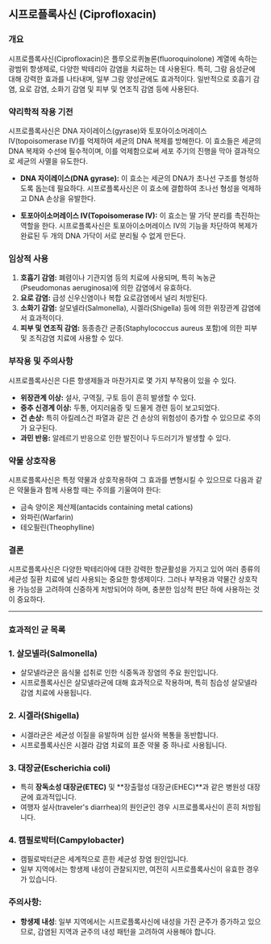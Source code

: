 

## 시프로플록사신 (Ciprofloxacin)

### 개요
시프로플록사신(Ciprofloxacin)은 플루오로퀴놀론(fluoroquinolone) 계열에 속하는 광범위 항생제로, 다양한 박테리아 감염을 치료하는 데 사용된다. 특히, 그람 음성균에 대해 강력한 효과를 나타내며, 일부 그람 양성균에도 효과적이다. 일반적으로 호흡기 감염, 요로 감염, 소화기 감염 및 피부 및 연조직 감염 등에 사용된다.

### 약리학적 작용 기전

시프로플록사신은 DNA 자이레이스(gyrase)와 토포아이소머레이스 IV(topoisomerase IV)를 억제하여 세균의 DNA 복제를 방해한다. 이 효소들은 세균의 DNA 복제와 수선에 필수적이며, 이를 억제함으로써 세포 주기의 진행을 막아 결과적으로 세균의 사멸을 유도한다.

- **DNA 자이레이스(DNA gyrase):** 이 효소는 세균의 DNA가 초나선 구조를 형성하도록 돕는데 필요하다. 시프로플록사신은 이 효소에 결합하여 초나선 형성을 억제하고 DNA 손상을 유발한다.
  
- **토포아이소머레이스 IV(Topoisomerase IV):** 이 효소는 딸 가닥 분리를 촉진하는 역할을 한다. 시프로플록사신은 토포아이소머레이스 IV의 기능을 차단하여 복제가 완료된 두 개의 DNA 가닥이 서로 분리될 수 없게 만든다.

### 임상적 사용

1. **호흡기 감염:** 폐렴이나 기관지염 등의 치료에 사용되며, 특히 녹농균(Pseudomonas aeruginosa)에 의한 감염에서 유효하다.
2. **요로 감염:** 급성 신우신염이나 복합 요로감염에서 널리 처방된다.
3. **소화기 감염:** 살모넬라(Salmonella), 시겔라(Shigella) 등에 의한 위장관계 감염에서 효과적이다.
4. **피부 및 연조직 감염:** 동종층간 균종(Staphylococcus aureus 포함)에 의한 피부 및 조직감염 치료에 사용할 수 있다.

### 부작용 및 주의사항

시프로플록사신은 다른 항생제들과 마찬가지로 몇 가지 부작용이 있을 수 있다.

- **위장관계 이상:** 설사, 구역질, 구토 등이 흔히 발생할 수 있다.
- **중추 신경계 이상:** 두통, 어지러움증 및 드물게 경련 등이 보고되었다.
- **건 손상:** 특히 아킬레스건 파열과 같은 건 손상의 위험성이 증가할 수 있으므로 주의가 요구된다.
- **과민 반응:** 알레르기 반응으로 인한 발진이나 두드러기가 발생할 수 있다.

### 약물 상호작용

시프로플록사신은 특정 약물과 상호작용하여 그 효과를 변형시킬 수 있으므로 다음과 같은 약물들과 함께 사용할 때는 주의를 기울여야 한다:

- 금속 양이온 제산제(antacids containing metal cations)
- 와파린(Warfarin)
- 테오필린(Theophylline)

### 결론

시프로플록사신은 다양한 박테리아에 대한 강력한 항균활성을 가지고 있어 여러 종류의 세균성 질환 치료에 널리 사용되는 중요한 항생제이다. 그러나 부작용과 약물간 상호작용 가능성을 고려하여 신중하게 처방되어야 하며, 충분한 임상적 판단 하에 사용하는 것이 중요하다.






---
### 효과적인 균 목록

### 1. **살모넬라(Salmonella)**

- 살모넬라균은 음식물 섭취로 인한 식중독과 장염의 주요 원인입니다.
- 시프로플록사신은 살모넬라균에 대해 효과적으로 작용하며, 특히 침습성 살모넬라 감염 치료에 사용됩니다.

### 2. **시겔라(Shigella)**

- 시겔라균은 세균성 이질을 유발하며 심한 설사와 복통을 동반합니다.
- 시프로플록사신은 시겔라 감염 치료의 표준 약물 중 하나로 사용됩니다.

### 3. **대장균(Escherichia coli)**

- 특히 **장독소성 대장균(ETEC)** 및 **장출혈성 대장균(EHEC)**과 같은 병원성 대장균에 효과적입니다.
- 여행자 설사(traveler's diarrhea)의 원인균인 경우 시프로플록사신이 흔히 처방됩니다.

### 4. **캠필로박터(Campylobacter)**

- 캠필로박터균은 세계적으로 흔한 세균성 장염 원인입니다.
- 일부 지역에서는 항생제 내성이 관찰되지만, 여전히 시프로플록사신이 유효한 경우가 있습니다.

### 주의사항:

- **항생제 내성**: 일부 지역에서는 시프로플록사신에 내성을 가진 균주가 증가하고 있으므로, 감염된 지역과 균주의 내성 패턴을 고려하여 사용해야 합니다.
